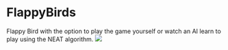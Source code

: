 # FlappyBirds 


Flappy Bird with the option to play the game yourself or watch an AI learn to play using the NEAT algorithm.
![](demo.gif)


